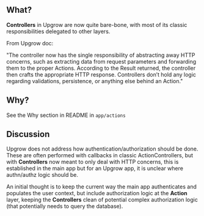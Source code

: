 ## What?
**Controllers** in Upgrow are now quite bare-bone, with most of its classic responsibilities delegated to other layers.

From Upgrow doc:

"The controller now has the single responsibility of abstracting away HTTP concerns, such as extracting data from 
request parameters and forwarding them to the proper Actions. According to the Result returned, the controller then 
crafts the appropriate HTTP response. Controllers don’t hold any logic regarding validations, persistence, or anything 
else behind an Action."

## Why?

See the Why section in README in `app/actions`

## Discussion
Upgrow does not address how authentication/authorization should be done. These are often performed with callbacks in
classic ActionControllers, but with **Controllers** now meant to only deal with HTTP concerns, this is established 
in the main app but for an Upgrow app, it is unclear where authn/authz logic should be. 

An initial thought is to keep the current way the main app authenticates and populates the user context, but include
authorization logic at the **Action** layer, keeping the **Controllers** clean of potential complex authorization logic
(that potentially needs to query the database).